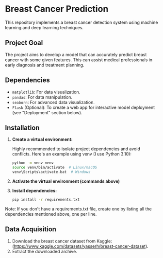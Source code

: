 # Breast Cancer Prediction

This repository implements a breast cancer  detection system using machine learning and deep learning techniques.

## Project Goal

The project aims to develop a model that can accurately predict breast cancer with some given features. This can assist medical professionals in early diagnosis and treatment planning.

## Dependencies

* `matplotlib`: For data visualization.
* `pandas`: For data manipulation.
* `seaborn`: For advanced data visualization.
* `Flask` (Optional): To create a web app for interactive model deployment (see "Deployment" section below).

## Installation

1. **Create a virtual environment:**

   Highly recommended to isolate project dependencies and avoid conflicts. Here's an example using venv (I use Python 3.10):
      ```bash
      python -m venv venv
      source venv/bin/activate  # Linux/macOS
      venv\Scripts\activate.bat  # Windows

3. **Activate the virtual environment (commands above)**
4. **Install dependencies:**
      ```bash
      pip install -r requirements.txt
Note: If you don't have a requirements.txt file, create one by listing all the dependencies mentioned above, one per line. 

## Data Acquisition
1. Download the breast cancer  dataset from Kaggle: (https://www.kaggle.com/datasets/yasserh/breast-cancer-dataset).
2. Extract the downloaded archive.



